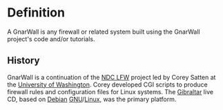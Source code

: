 # Definition

A GnarWall is any firewall or related system built using the GnarWall project's code and/or tutorials.


## History

GnarWall is a continuation of the [NDC LFW](http://staff.washington.edu/corey/fw/) project led by Corey Satten at the [University of Washington](http://www.washington.edu/).  Corey developed CGI scripts to produce firewall rules and configuration files for Linux systems.  The [Gibraltar](http://www.gibraltar.at/) live CD, based on [Debian](http://www.debian.org/) [GNU](http://www.gnu.org/)/[Linux](http://en.wikipedia.org/wiki/Linux), was the primary platform.
